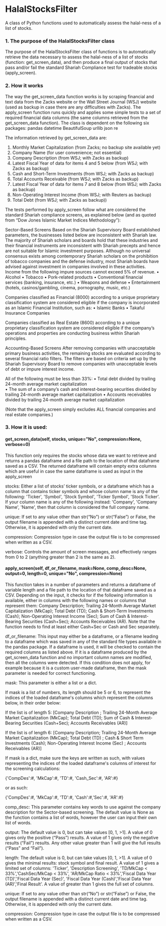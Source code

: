 # HalalStocksFilter
A class of Python functions used to automatically assess the halal-ness of a list of stocks.


### 1. The purpose of the HalalStocksFilter class

The purpose of the HalalStocksFilter class of functions is to automatically retrieve the data necessary to assess the halal-ness of a list of stocks (function: get_screen_data), and then produce a final output of stocks that pass and/or fail the standard Shariah Compliance test for tradeable stocks (apply_screen).


### 2. How it works

The way the get_screen_data function works is by scraping financial and text data from the Zacks website or the Wall Street Journal (WSJ) website (used as backup in case there are any difficulties with Zacks). 
The apply_screen function runs quickly and applies some simple tests to a set of required financial data columns (the same columns retrieved from the get_screen_data function). 
The class is dependent on the following six packages:
pandas
datetime
BeautifulSoup
urllib
json
re

The information retrieved by get_screen_data are:
1)	Monthly Market Capitalization (from Zacks; no backup site available yet)
2)	Company Name (for user convenience; not essential)
3)	Company Description (from WSJ; with Zacks as backup)
4)	Latest Fiscal Year of data for items 4 and 5 below (from WSJ; with Zacks as backup)
5)	Cash and Short-Term Investments (from WSJ; with Zacks as backup)
6)	Total Accounts Receivable (from WSJ; with Zacks as backup)
7)	Latest Fiscal Year of data for items 7 and 8 below (from WSJ; with Zacks as backup)
8)	Non-Operating Interest Income (from WSJ; with Reuters as backup)
9)	Total Debt (from WSJ; with Zacks as backup))


The tests performed by apply_screen follow what are considered the standard Shariah compliance screens, as explained below (and as quoted from “Dow Jones Islamic Market Indices Methodology”): 

Sector-Based Screens
Based on the Shariah Supervisory Board established parameters, the businesses listed below are inconsistent with Shariah law. The majority of Shariah scholars and boards hold that these industries and their financial instruments are inconsistent with Shariah precepts and hence are not suitable for Islamic investment purposes. Although no universal consensus exists among contemporary Shariah scholars on the prohibition of tobacco companies and the defense industry, most Shariah boards have advised against investment in companies involved in these activities. Income from the following impure sources cannot exceed 5% of revenue.
•     Alcohol
•     Tobacco
•     Pork-related products
•     Conventional financial services (banking, insurance, etc.)
•     Weapons and defense
•     Entertainment (hotels, casinos/gambling, cinema, pornography, music, etc.)

Companies classified as Financial (8000) according to a unique proprietary classification
system are considered eligible if the company is incorporated as an Islamic Financial
Institution, such as:
•     Islamic Banks
•     Takaful Insurance Companies

Companies classified as Real Estate (8600) according to a unique proprietary
classification system are considered eligible if the company’s operations and properties
are conducting business within Shariah principles.

Accounting-Based Screens
After removing companies with unacceptable primary business activities, the remaining stocks are evaluated according to several financial ratio filters. The filters are based on criteria set up by the Shariah Supervisory Board to remove companies with unacceptable levels of debt or impure interest income. 
  
All of the following must be less than 33%: 
•     Total debt divided by trailing 24-month average market capitalization  
•     The sum of a company’s cash and interest-bearing securities divided by trailing 24-month average market capitalization 
•     Accounts receivables divided by trailing 24-month average market capitalization 
 

(Note that the apply_screen simply excludes ALL financial companies and real estate companies.)
 

### 3. How it is used:

#### get_screen_data(self, stocks, unique="No",  compression=None, verbose=0)

This function only requires the stocks whose data we want to retrieve and returns a pandas dataframe and a file path to the location of that dataframe saved as a CSV. The returned dataframe will contain empty extra columns which are useful in case the same dataframe is used as input in the apply_screen

stocks: Either a list of stocks’ ticker symbols, or a dataframe which has a column that contains ticker symbols and whose column name is any of the following: 'Ticker', 'Symbol', 'Stock Symbol', 'Ticker Symbol', 'Stock Ticker'. If your column name is any of the following instead: 'Company', 'Company Name', 'Name', then that column is considered the full company name.

unique: If set to any value other than str(“No”) or str(“False”) or False, the output filename is appended with a distinct current date and time tag. Otherwise, it is appended with only the current date.

compression: Compression type in case the output file is to be compressed when written as a CSV.

verbose: Controls the amount of screen messages, and effectively ranges from 0 to 2 (anything greater than 2 is the same as 2).





#### apply_screen(self, df_or_filename, mask=None, comp_desc=None, output=0, length=0, unique="No",  compression=None)

This function takes in a number of parameters and returns a dataframe of variable length and a file path to the location of that dataframe saved as a CSV. Depending on the input, it checks for if the following information is available, either in columns with the following names or columns that represent them: Company Description; Trailing 24-Month Average Market Capitalization (MkCap); Total Debt (TD); Cash & Short-Term Investments (Cash); Non-Operating Interest Income (Sec); Sum of Cash & Interest-Bearing Securities (Cash+Sec); Accounts Receivables (AR).
Note that the function needs to find at least either Cash+Sec or Cash and Sec separately.

df_or_filename: This input may either be a dataframe, or a filename leading to a dataframe which was saved in any of the standard file types available in the pandas package. If a dataframe is used, it will be checked to contain the required columns as listed above. If it is a dataframe produced by the get_screen_data function and no important column names are modified, then all the columns were detected. If this condition does not apply, for example because it is a custom user-made dataframe, then the mask parameter is needed for correct functioning.


mask: This parameter is either a list or a dict.

If mask is a list of numbers, its length should be 5 or 6, to represent the indices of the loaded dataframe's columns which represent the columns below, in their order below:

If the list is of length 5:
[Company Description ; Trailing 24-Month Average Market Capitalization (MkCap); Total Debt (TD); Sum of Cash & Interest-Bearing Securities (Cash+Sec); Accounts Receivables (AR)]

If the list is of length 6:
[Company Description; Trailing 24-Month Average Market Capitalization (MkCap); Total Debt (TD) ; Cash & Short Term Investments (Cash); Non-Operating Interest Income (Sec) ; Accounts Receivables (AR)]

If mask is a dict, make sure the keys are written as such, with values representing the indices of the loaded dataframe's columns of interest for the screening calculations:

{'CompDes':#, 'MkCap':#, 'TD':#, 'Cash_Sec':#, 'AR':#}

or as such:

{'CompDes':#, 'MkCap':#, 'TD':#, 'Cash':#,'Sec':#, 'AR':#}


comp_desc: This parameter contains key words to use against the company description for the Sector-based screening. The default value is None as the function contains a list of words, however the user can input their own list of words.


output: The default value is 0, but can take values [0, 1, >1]. A value of 0 gives only the positive (“Pass”) results. A value of 1 gives only the negative results (“Fail”) results. Any other value greater than 1 will give the full results (“Pass” and “Fail”).


length: The default value is 0, but can take values [0, 1, >1]. A value of 0 gives the minimal results: stock symbol and final result. A value of 1 gives a limited set of columns: 'Ticker', 'Description Screening', 'TD/MkCap < 33%','CashSec/MkCap < 33%', 'AR/MkCap Ratio < 33%','Fiscal Data Year (TD)','Fiscal Data Year (Sec)', 'Fiscal Data Year (Cash)','Fiscal Data Year (AR)','Final Result'. A value of greater than 1 gives the full set of columns.

unique: If set to any value other than str(“No”) or str(“False”) or False, the output filename is appended with a distinct current date and time tag. Otherwise, it is appended with only the current date.

compression: Compression type in case the output file is to be compressed when written as a CSV.

